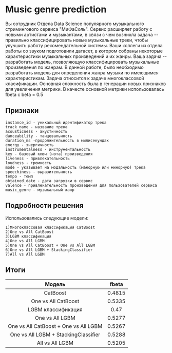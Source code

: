 # Music genre prediction 

Вы сотрудник Отдела Data Science популярного музыкального стримингового сервиса "МиФаСоль". Сервис расширяет работу с новыми артистами и музыкантами, в связи с чем возникла задача -- правильно классифицировать новые музыкальные треки, чтобы улучшить работу рекомендательной системы. Ваши коллеги из отдела работы со звуком подготовили датасет, в котором собраны некоторые характеристики музыкальных произведений и их жанры. Ваша задача -- разработать модель, позволяющую классифицировать музыкальные произведения по жанрам.
В данной работе, было необходимо разработать модель для определения жанра музыки по имеющимся характеристикам. Задача относится к задаче многоклассовой класификации. Основная сложность была в генерации новых признаков для увеличения метрики. 
В качесте основной метрики использовалась fbeta с beta = 0.5  
## Признаки  
    instance_id - уникальный идентификатор трека  
    track_name - название трека  
    acousticness - акустичность   
    danceability - танцевальность  
    duration_ms -продолжительность в милисекундах  
    energy - энергичность  
    instrumentalness - инструментальность  
    key - базовый ключ (нота) произведения  
    liveness - привлекательность  
    loudness - громкость  
    mode - указывает на модальность (мажорную или минорную) трека  
    speechiness - выразительность  
    tempo - темп  
    obtained_date - дата загрузки в сервис  
    valence - привлекательность произведения для пользователей сервиса  
    music_genre - музыкальный жанр  

## Подробности решения  

Использовались следующие модели:  

	1)Многоклассовая классификация CatBoost   
	2)One vs All CatBoost  
	3)LGBM классификация  
	4)One vs All LGBM  
	5)One vs All CatBoost + One vs All LGBM  
	6)One vs All LGBM + StackingClassifier  
	7)All vs All LGBM  

## Итоги

| Модель | fbeta |
|:----------------:|:----------------:|
| CatBoost | 0.4815 |
| One vs All CatBoost  | 0.5335 |
| LGBM классификация | 0.47 |
| One vs All LGBM  | 0.5277 |
| One vs All CatBoost + One vs All LGBM   | 0.5267 |
| One vs All LGBM + StackingClassifier | 0.5288 |
| All vs All LGBM  | 0.5205 |

